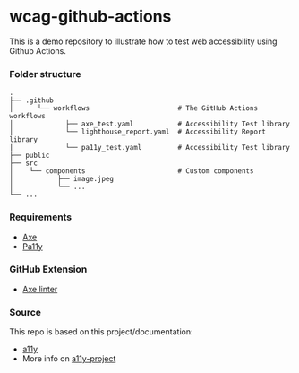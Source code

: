 # wcag-github-actions

This is a demo repository to illustrate how to test web accessibility using Github Actions.

### Folder structure

    .
    ├── .github
    │      └── workflows                      # The GitHub Actions workflows
    │             ├── axe_test.yaml           # Accessibility Test library
    │             └── lighthouse_report.yaml  # Accessibility Report library
    |             └── pa11y_test.yaml         # Accessibility Test library
    ├── public
    ├── src
    │    └── components                       # Custom components
    │           ├── image.jpeg
    │           └── ...
    └── ...

### Requirements

- [Axe](https://www.deque.com/axe/)
- [Pa11y](https://pa11y.org/)

### GitHub Extension

- [Axe linter](https://github.com/marketplace/axe-linter)

### Source

This repo is based on this project/documentation:
- [a11y](https://github.com/bolonio/a11y-github-actions)
- More info on [a11y-project](https://www.a11yproject.com/) 
